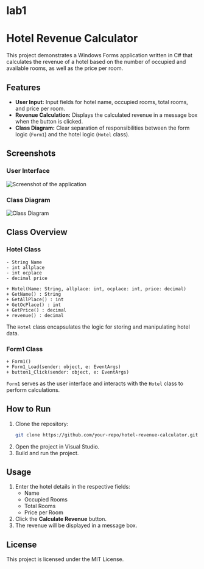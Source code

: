 # lab1
# Hotel Revenue Calculator

This project demonstrates a Windows Forms application written in C# that calculates the revenue of a hotel based on the number of occupied and available rooms, as well as the price per room.

## Features
- **User Input:** Input fields for hotel name, occupied rooms, total rooms, and price per room.
- **Revenue Calculation:** Displays the calculated revenue in a message box when the button is clicked.
- **Class Diagram:** Clear separation of responsibilities between the form logic (`Form1`) and the hotel logic (`Hotel` class).

## Screenshots
### User Interface
![Screenshot of the application](screenshot_form.png)

### Class Diagram
![Class Diagram](class_diagram.png)

## Class Overview
### Hotel Class
```plaintext
- String Name
- int allplace
- int ocplace
- decimal price

+ Hotel(Name: String, allplace: int, ocplace: int, price: decimal)
+ GetName() : String
+ GetAllPlace() : int
+ GetOcPlace() : int
+ GetPrice() : decimal
+ revenue() : decimal
```
The `Hotel` class encapsulates the logic for storing and manipulating hotel data.

### Form1 Class
```plaintext
+ Form1()
+ Form1_Load(sender: object, e: EventArgs)
+ button1_Click(sender: object, e: EventArgs)
```
`Form1` serves as the user interface and interacts with the `Hotel` class to perform calculations.

## How to Run
1. Clone the repository:
   ```bash
   git clone https://github.com/your-repo/hotel-revenue-calculator.git
   ```
2. Open the project in Visual Studio.
3. Build and run the project.

## Usage
1. Enter the hotel details in the respective fields:
   - Name
   - Occupied Rooms
   - Total Rooms
   - Price per Room
2. Click the **Calculate Revenue** button.
3. The revenue will be displayed in a message box.

## License
This project is licensed under the MIT License.
